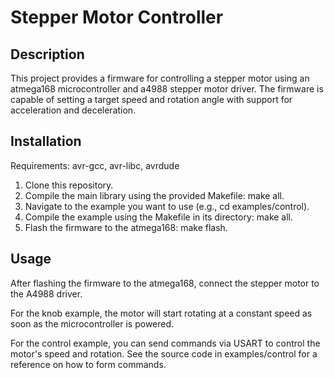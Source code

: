 # Stepper Motor Controller

## Description

This project provides a firmware for controlling a stepper motor using an atmega168 microcontroller and a4988 stepper motor driver.
The firmware is capable of setting a target speed and rotation angle with support for acceleration and deceleration.

## Installation

Requirements: avr-gcc, avr-libc, avrdude

1. Clone this repository.
2. Compile the main library using the provided Makefile: make all.
3. Navigate to the example you want to use (e.g., cd examples/control).
4. Compile the example using the Makefile in its directory: make all.
5. Flash the firmware to the atmega168: make flash.

## Usage

After flashing the firmware to the atmega168, connect the stepper motor to the A4988 driver.

For the knob example, the motor will start rotating at a constant speed as soon as the microcontroller is powered.

For the control example, you can send commands via USART to control the motor's speed and rotation. See the source code in examples/control for a reference on how to form commands.

